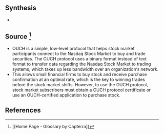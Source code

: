 ## Synthesis
- 
## Source [^1]
- OUCH is a simple, low-level protocol that helps stock market participants connect to the Nasdaq Stock Market to buy and trade securities. The OUCH protocol uses a binary format instead of text format to transfer data regarding the Nasdaq Stock Market to trading systems, which takes up less bandwidth over an organizationʻs network.
- This allows small financial firms to buy stock and receive purchase confirmation at an optimal rate, which is the key to winning trades before the stock market shifts. However, to use the OUCH protocol, stock market subscribers must obtain a OUCH protocol certificate or use an OUCH-certified application to purchase stock.
## References

[^1]: [[Home Page - Glossary by Capterra]]
